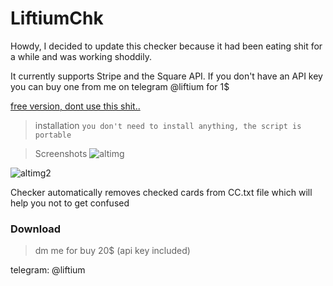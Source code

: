 # LiftiumChk 
Howdy, I decided to update this checker because it had been eating shit for a while and was working shoddily.

It currently supports Stripe and the Square API. If you don't have an API key you can buy one from me on telegram @liftium for 1$

[free version, dont use this shit..](https://github.com/Blagdoii/LiftiumChk/blob/main/chk.py)


> installation
`you don't need to install anything, the script is portable`


> Screenshots
![altimg](https://cdn.discordapp.com/attachments/1100745735500206090/1100793024386191391/image.png)

![altimg2](https://cdn.discordapp.com/attachments/1100745735500206090/1100793586557136896/image.png)




Checker automatically removes checked cards from CC.txt file which will help you not to get confused


### Download
> dm me for buy 20$ (api key included)

telegram: @liftium












